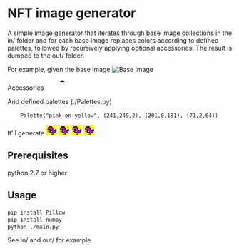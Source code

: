 # NFT image generator

A simple image generator that iterates through base image collections in the in/ folder and for each base image replaces colors according to defined palettes, followed by recursively applying optional accessories. The result is dumped to the out/ folder.

For example, given the base image ![Base image](./in/d-rex/d-rex/png)

Accessories ![hands](./in/d-rex/hands/mug.png) ![head](./in/d-rex/head/beanie.png)

And defined palettes (./Palettes.py)
```
	Palette("pink-on-yellow", (241,249,2), (201,0,181), (71,2,64))	
```

It'll generate
![colors replaced](./out/d-rex/d-rex_pink-on-yellow.png) ![beanie](./out/d-rex/d-rex_pink-on-yellow_beanie.png) ![mug](./out/d-rex/d-rex_pink-on-yellow_mug.png) ![mug and beanie](./out/d-rex/d-rex_pink-on-yellow_mug_beanie.png)

## Prerequisites
python 2.7 or higher

## Usage
```
pip install Pillow
pip install numpy
python ./main.py
```

See in/ and out/ for example